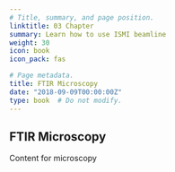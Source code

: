 ```yaml
---
# Title, summary, and page position.
linktitle: 03 Chapter
summary: Learn how to use ISMI beamline
weight: 30
icon: book
icon_pack: fas

# Page metadata.
title: FTIR Microscopy
date: "2018-09-09T00:00:00Z"
type: book  # Do not modify.
---
```


## FTIR Microscopy

Content for microscopy


